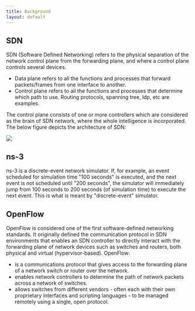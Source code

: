 ```yaml
---
title: Background
layout: default
---
```


<h2>SDN</h2>
<p>SDN (Software Defined Networking) refers to the physical separation of the network control plane from the forwarding plane, and where a control plane controls several devices.
<ul>
	<li>Data plane refers to all the functions and processes that forward packets/frames from one interface to another.</li>
	<li>Control plane refers to all the functions and processes that determine which path to use. Routing protocols, spanning tree, ldp, etc are examples.</li>
</ul>
The control plane consists of one or more controllers which are considered as the brain of SDN network, where the whole intelligence is incorporated. The below figure depicts the architecture of SDN:</p>
<div class="row content-row">
	<div class="col-12 col-sm-4"></div>
	<div class="col-12 col-sm-4">
	    <img src="{{ site.baseurl }}/images/sdnArch.png">
	</div>
	<div class="col-12 col-sm-4"></div>
</div>

<h2>ns-3</h2>
<p> ns-3 is a discrete-event network simulator. If, for example, an event scheduled for simulation time "100 seconds" is executed, and the next event is not scheduled until "200 seconds", the simulator will immediately jump from 100 seconds to 200 seconds (of simulation time) to execute the next event. This is what is meant by "discrete-event" simulator. </p>

<h2>OpenFlow</h2>
<p>OpenFlow is considered one of the first software-defined networking standards. It originally defined the communication protocol in SDN environments that enables an SDN controller to directly interact with the forwarding plane of network devices such as switches and routers, both physical and virtual (hypervisor-based).
OpenFlow:
<ul>
	<li>is a communications protocol that gives access to the forwarding plane of a network switch or router over the network.</li>
	<li>enables network controllers to determine the path of network packets across a network of switches.</li>
	<li>allows switches from different vendors - often each with their own proprietary interfaces and scripting languages - to be managed remotely using a single, open protocol.</li>
</ul>

<!-- <h2 id="ns-3">Getting started with OpenFlow in ns-3</h2>

<h3>1. Download ns-3</h3>

<p>If mercurial is installed on your system, you can download ns-3 directly:</p>

<code>hg clone http://code.nsnam.org/ns-3-dev</code><br>

<p>To obtain additional related libraries such as support for Python bindings, clone the ‘ns-3-allinone’ repository as follows, and run the download.py program:</p>

<code>hg clone http://code.nsnam.org/ns-3-allinone</code> <br>
<code>cd ns-3-allinone && ./download.py</code> <br>

<h3>2. Configure ns-3</h3>

<p>Change the current directory to ns-3-allinone and run the following:</p>

<code>./build.py</code> <br>
<code>cd ns-3-dev</code> <br>
<code>./waf configure --enable-examples --enable-tests</code> <br>

<p>To run a sample program:</p>

<code>./waf --run  first</code>

<h3>3. Enable Openflow integration</h3>

<p>In order to use the OpenFlowSwitch module, you must create and link the OFSID (OpenFlow Software Implementation Distribution) to ns-3. To do this:</p>

<p>Obtain the OFSID code. An ns-3 specific OFSID branch is provided to ensure operation with ns-3. Use mercurial to download this branch and waf to build the library:</p>

<code>hg clone http://code.nsnam.org/openflow</code><br>
<code>cd openflow</code>

<p>From the “openflow” directory, run:</p>

<code>./waf configure</code><br>
<code>./waf build</code>

<p>Your OFSID is now built into a libopenflow.a library! To link to an ns-3 build with this OpenFlow switch module, run from the ns-3-dev:</p>

<code>./waf configure --enable-examples --enable-tests --with-openflow=pathToOpenflow</code><br>
where <code>pathToOpenflow=/home/gian/openflow or /home/joe019/7th\ sem/projects/openflow</code><br>

<p><code>Under ---- Summary of optional NS-3 features:</code> you should see:</p>

<code>"NS-3 OpenFlow Integration     : enabled"</code>

<p>indicating the library has been linked to ns-3. Run:</p>

<code>./waf build</code><br>

<p>to build ns-3 and activate the OpenFlowSwitch module in ns-3.</p>

<p>For an example demonstrating its use in a simple learning controller/switch, run:</p>

<code>./waf --run openflow-switch</code><br>

<p>To see it in detailed logging, run:</p>

<code>./waf --run "openflow-switch -v"</code><br> -->